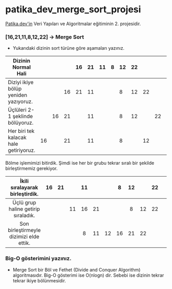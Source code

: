 # patika_dev_merge_sort_projesi
[Patika.dev'in](https://www.patika.dev/) Veri Yapıları ve Algoritmalar eğitiminin 2. projesidir.

### [16,21,11,8,12,22] -> Merge Sort
- Yukarıdaki dizinin sort türüne göre aşamaları yazınız.

| Dizinin Normal Hali                    |    |    |    | 16 | 21 | 11 | 8 | 12 | 22 |    |    |    |
|----------------------------------------|----|----|----|----|----|----|---|----|----|----|----|----|
| Diziyi ikiye bölüp yeniden yazıyoruz.  |    |    | 16 | 21 | 11 |    |   | 8  | 12 | 22 |    |    |
| Üçlüleri 2-1 şeklinde bölüyoruz.       |    | 16 | 21 |    | 11 |    |   | 8  | 12 |    | 22 |    |
| Her biri tek kalacak hale getiriyoruz. | 16 |    | 21 |    | 11 |    |   | 8  |    | 12 |    | 22 |

Bölme işlemimizi bitirdik. Şimdi ise her bir grubu tekrar sıralı bir şekilde birleştirmemiz gerekiyor.

|     İkili sıralayarak birleştirdik.     | 16 | 21 |    | 11 |    |    |  8 | 12 |    | 22 |   |   |
|:---------------------------------------:|:--:|:--:|:--:|:--:|:--:|:--:|:--:|:--:|:--:|:--:|:-:|:-:|
|   Üçlü grup haline getirip sıraladık.   |    |    | 11 | 16 | 21 |    |    |  8 | 12 | 22 |   |   |
| Son birleştirmeyle dizimizi elde ettik. |    |    |    |  8 | 11 | 12 | 16 | 21 | 22 |    |   |   |


### Big-O gösterimini yazınız.
- Merge Sort bir Böl ve Fethet (Divide and Conquer Algorithm) algoritmasıdır. Big-O gösterimi ise O(nlogn) dir. Sebebi ise dizinin tekrar tekrar ikiye bölünmesidir.

